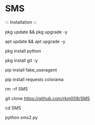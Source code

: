 # SMS




💥 Installation 💥


pkg update && pkg upgrade -y

apt update && apt upgrade -y

pkg install python 

pkg install git -y

pip install fake_useragent

pip install requests colorama

rm -rf SMS

git clone https://github.com/rkm008/SMS

cd SMS

python sms2.py
